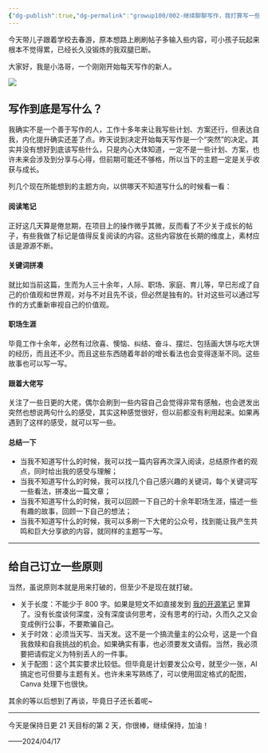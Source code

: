 ```yaml
---
{"dg-publish":true,"dg-permalink":"growup100/002-继续聊聊写作，我打算写一些什么？","permalink":"/growup100/002-继续聊聊写作，我打算写一些什么？/","tags":["小洛哥成长笔记"],"noteIcon":"1","created":"2024-04-17","updated":"2024-04-17"}
---
```


今天带儿子跟着学校去春游，原本想路上刷刷帖子多输入些内容，可小孩子玩起来根本不觉得累，已经长久没锻炼的我双腿已断。

大家好，我是小洛哥，一个刚刚开始每天写作的新人。

![](http://img.xlg.life/images/202404172255965.png)

## 写作到底是写什么？

我确实不是一个善于写作的人，工作十多年来让我写些计划、方案还行，但表达自我，内化提升确实还差了点。昨天说到决定开始每天写作是一个“突然”的决定。其实并没有想好到底该写些什么，只是内心大体知道，一定不是一些计划、方案，也许未来会涉及到分享与心得，但前期可能还不够格，所以当下的主题一定是关乎收获与成长。

列几个现在所能想到的主题方向，以供哪天不知道写什么的时候看一看：

#### 阅读笔记
正好这几天算是倦怠期，在项目上的操作微乎其微，反而看了不少关于成长的帖子，有些我做了标记是值得反复阅读的内容。这些内容放在长期的维度上，素材应该是源源不断。

#### 关键词拼凑
就比如当前这篇，生而为人三十余年，人际、职场、家庭、育儿等，早已形成了自己的价值观和世界观，对与不对且先不谈，但必然是独有的。针对这些可以通过写作的方式重新审视自己的价值观。

#### 职场生涯
毕竟工作十余年，必然有过欣喜、懊恼、纠结、奋斗、摆烂、包括画大饼与吃大饼的经历，而且还不少。而且这些东西随着年龄的增长看法也会变得逐渐不同。这些故事也可以写一写。

#### 跟着大佬写
关注了一些日更的大佬，偶尔会刷到一些内容自己会觉得非常有感触，也会迸发出突然也想说两句什么的感受，其实这种感觉很好，但以前都没有利用起来。如果再遇到了这样的感受，就可以写一些。

#### 总结一下
- 当我不知道写什么的时候，我可以找一篇内容再次深入阅读，总结原作者的观点，同时给出我的感受与理解；
- 当我不知道写什么的时候，我可以找几个自己感兴趣的关键词，每个关键词写一些看法，拼凑出一篇文章；
- 当我不知道写什么的时候，我可以回顾一下自己的十余年职场生涯，描述一些有趣的故事，回顾一下自己的想法；
- 当我不知道写什么的时候，我可以多刷一下大佬的公众号，找到能让我产生共鸣和巨大分享欲的内容，就同样的主题写一写。

---

## 给自己订立一些原则
当然，虽说原则本就是用来打破的，但至少不是现在就打破。
- 关于长度：不能少于 800 字。如果是短文不如直接发到 [我的开源笔记](https://xlg.life/) 里算了。没有长度谈何深度，没有深度谈何思考，没有思考的行动，久而久之又会变成例行公事，不要欺骗自己。
- 关于时效：必须当天写、当天发。这不是一个搞流量主的公众号，这是一个自我救赎和自我挑战的机会。如果确实有事，也必须要发文请假。当然，我必须要把请假定义为特别丢人的一件事。
- 关于配图：这个其实要求比较低。但毕竟是计划要发公众号，就至少一张，AI 搞定也可但要与主题有关。也许未来写熟练了，可以使用固定格式的配图，Canva 处理下也很快。

其余的等以后想到了再谈，毕竟日子还长着呢~

---

今天是保持日更 21 天目标的第 2 天，你很棒，继续保持，加油！

——2024/04/17